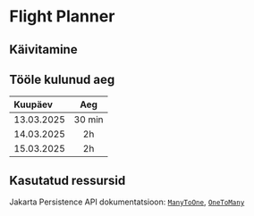 # Flight Planner


## Käivitamine


## Tööle kulunud aeg

| Kuupäev    |  Aeg   |
|:-----------|:------:|
| 13.03.2025 | 30 min |
| 14.03.2025 |   2h   |
| 15.03.2025 |   2h   |


## Kasutatud ressursid

Jakarta Persistence API dokumentatsioon:
[`ManyToOne`](https://jakarta.ee/specifications/persistence/2.2/apidocs/javax/persistence/manytoone),
[`OneToMany`](https://jakarta.ee/specifications/persistence/2.2/apidocs/javax/persistence/onetomany)